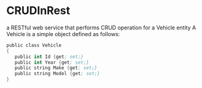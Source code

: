 # CRUDInRest
a RESTful web service that performs CRUD operation for a Vehicle entity
A Vehicle is a simple object defined as follows:
```s
public class Vehicle
{
   public int Id {get; set;}
   public int Year {get; set;}
   public string Make {get; set;}
   public string Model {get; set;}
}
